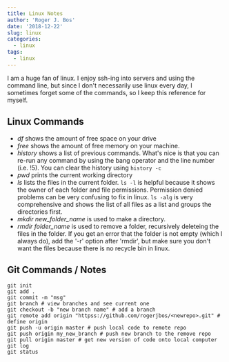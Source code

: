```yaml
---
title: Linux Notes
author: 'Roger J. Bos'
date: '2018-12-22'
slug: linux
categories:
  - linux
tags:
  - linux
---
```


I am a huge fan of linux.  I enjoy ssh-ing into servers and using the command line, but since I don't necessarily use linux every day, I sometimes forget some of the commands, so I keep this reference for myself.

## Linux Commands

* _df_ shows the amount of free space on your drive
* _free_ shows the amount of free memory on your machine.
* _history_ shows a list of previous commands.  What's nice is that you can re-run any command by using the bang operator and the line number (i.e. !5).  You can clear the history using ```history -c```
* _pwd_ prints the current working directory
* _ls_ lists the files in the current folder.  ```ls -l``` is helpful because it shows the owner of each folder and file permissions.  Permission denied problems can be very confusing to fix in linux.  ```ls -alg``` is very comprehensive and shows the list of all files as a list and groups the directories first.
* _mkdir new_folder_name_ is used to make a directory.
* _rmdir folder_name_ is used to remove a folder, recursively deleteing the files in the folder.  If you get an error that the folder is not empty (which I always do), add the '-r' option after 'rmdir', but make sure you don't want the files because there is no recycle bin in linux.

## Git Commands / Notes

```
git init
git add .
git commit -m "msg"
git branch # view branches and see current one
git checkout -b "new branch name" # add a branch
git remote add origin "httpss://github.com/rogerjbos/<newrepo>.git" # define origin
git push -u origin master # push local code to remote repo
git push origin my_new_branch # push new branch to the remove repo
git pull origin master # get new version of code onto local computer
git log
git status
```

